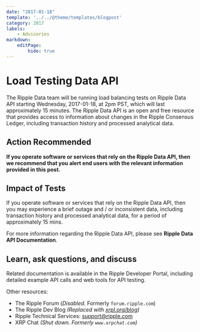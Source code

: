```yaml
---
date: "2017-01-18"
template: '../../@theme/templates/blogpost'
category: 2017
labels:
    - Advisories
markdown:
    editPage:
        hide: true
---
```

# Load Testing Data API

The Ripple Data team will be running load balancing tests on Ripple Data API starting Wednesday, 2017-01-18, at 2pm PST, which will last approximately 15 minutes. The Ripple Data API is an open and free resource that provides access to information about changes in the Ripple Consensus Ledger, including transaction history and processed analytical data.

## Action Recommended

**If you operate software or services that rely on the Ripple Data API, then we recommend that you alert end users with the relevant information provided in this post.**

## Impact of Tests

If you operate software or services that rely on the Ripple Data API, then you may experience a brief outage and / or inconsistent data, including transaction history and processed analytical data, for a period of approximately 15 mins.

For more information regarding the Ripple Data API, please see **Ripple Data API Documentation**.

## Learn, ask questions, and discuss
Related documentation is available in the Ripple Developer Portal, including detailed example API calls and web tools for API testing.

Other resources:

* The Ripple Forum (_Disabled._ Formerly `forum.ripple.com`)
* The Ripple Dev Blog _(Replaced with [xrpl.org/blog](https://xrpl.org/blog/))_
* Ripple Technical Services: support@ripple.com
* XRP Chat _(Shut down. Formerly `www.xrpchat.com`)_

